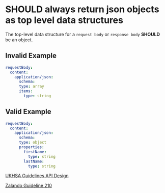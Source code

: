 # **SHOULD** always return json objects as top level data structures

The top-level data structure for a `request body` or `response body` **SHOULD** be an object.

## Invalid Example

```yaml
requestBody:
  content:
    application/json:
      schema:
      type: array
      items:
        type: string
```

## Valid Example

```yaml
requestBody:
  content:
    application/json:
      schema:
      type: object
      properties:
        firstName:
          type: string
        lastName:
          type: string
```

[UKHSA Guidelines API Design][1]

[Zalando Guideline 210][2]

[1]: ../../api-guidelines/api-design.md#response-format
[2]: https://opensource.zalando.com/restful-api-guidelines/#210
